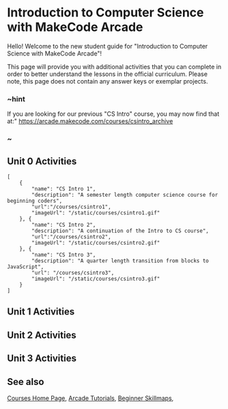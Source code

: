 # Introduction to Computer Science with MakeCode Arcade

Hello!  Welcome to the new student guide for "Introduction to Computer Science with MakeCode Arcade"!

This page will provide you with additional activities that you can complete in order to better understand the lessons in the official curriculum.  Please note, this page does not contain any answer keys or exemplar projects.

### ~hint

If you are looking for our previous "CS Intro" course, you may now find that at:"
https://arcade.makecode.com/courses/csintro_archive

### ~


## Unit 0 Activities

```codecard
[
    {
        "name": "CS Intro 1",
        "description": "A semester length computer science course for beginning coders",
        "url":"/courses/csintro1",
        "imageUrl": "/static/courses/csintro1.gif"
    }, {
        "name": "CS Intro 2",
        "description": "A continuation of the Intro to CS course",
        "url":"/courses/csintro2",
        "imageUrl": "/static/courses/csintro2.gif"
    }, {
        "name": "CS Intro 3",
        "description": "A quarter length transition from blocks to JavaScript",
        "url": "/courses/csintro3",
        "imageUrl": "/static/courses/csintro3.gif"
    }
]
```

## Unit 1 Activities



## Unit 2 Activities



## Unit 3 Activities






## See also

[Courses Home Page](/courses),
[Arcade Tutorials](/tutorials),
[Beginner Skillmaps](/beginner-maps),
